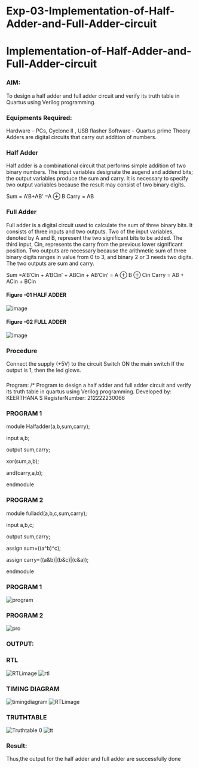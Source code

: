 # Exp-03-Implementation-of-Half-Adder-and-Full-Adder-circuit

# Implementation-of-Half-Adder-and-Full-Adder-circuit
### AIM:
To design a half adder and full adder circuit and verify its truth table in Quartus using Verilog programming.

### Equipments Required:
Hardware – PCs, Cyclone II , USB flasher
Software – Quartus prime
Theory
Adders are digital circuits that carry out addition of numbers.

### Half Adder
Half adder is a combinational circuit that performs simple addition of two binary numbers. The input variables designate the augend and addend bits; the output variables produce the sum and carry. It is necessary to specify two output variables because the result may consist of two binary digits.

Sum = A’B+AB’ =A ⊕ B Carry = AB

### Full Adder
Full adder is a digital circuit used to calculate the sum of three binary bits. It consists of three inputs and two outputs. Two of the input variables, denoted by A and B, represent the two significant bits to be added. The third input, Cin, represents the carry from the previous lower significant position. Two outputs are necessary because the arithmetic sum of three binary digits ranges in value from 0 to 3, and binary 2 or 3 needs two digits. The two outputs are sum and carry.

Sum =A’B’Cin + A’BCin’ + ABCin + AB’Cin’ = A ⊕ B ⊕ Cin Carry = AB + ACin + BCin
#### Figure -01 HALF ADDER 

 ![image](https://user-images.githubusercontent.com/36288975/163552156-a13e5a56-c638-4110-97d9-8896907c8d25.png)

#### Figure -02 FULL ADDER 

![image](https://user-images.githubusercontent.com/36288975/163552057-b3547877-6d07-45b4-b7e0-bcfebfad9e1d.png)

### Procedure

Connect the supply (+5V) to the circuit
Switch ON the main switch
If the output is 1, then the led glows.
### 
Program:
/*
Program to design a half adder and full adder circuit and verify its truth table in quartus using Verilog programming.
Developed by: KEERTHANA S
RegisterNumber:  212222230066

### PROGRAM 1

module Halfadder(a,b,sum,carry);

input a,b;

output sum,carry;

xor(sum,a,b);

and(carry,a,b);

endmodule
### PROGRAM 2
module fulladd(a,b,c,sum,carry);

input a,b,c;

output sum,carry;

assign sum=((a^b)^c);

assign carry=((a&b)|(b&c)|(c&a));

endmodule 
### PROGRAM 1
![program](https://user-images.githubusercontent.com/119477890/231781764-7367e74e-e5b4-43e7-ae9e-edac536dda01.png)
### PROGRAM 2
![pro](https://user-images.githubusercontent.com/119477890/231781861-011c8a31-0ff2-4391-8743-e2a5b285a21a.png)


### OUTPUT:

### RTL
![RTLimage](https://user-images.githubusercontent.com/119477890/231782927-5bba3bb8-248e-4df9-ab35-e207a5f0529a.png)
![rtl](https://user-images.githubusercontent.com/119477890/231782977-20459559-0640-4ca9-b810-048ac653fb0a.png)

### TIMING DIAGRAM
![timingdiagram](https://user-images.githubusercontent.com/119477890/231782327-6a234474-ab16-4122-a81c-6f8aa1ad210b.png)
![RTLimage](https://user-images.githubusercontent.com/119477890/231782358-2952bc69-ade6-496e-8abf-937ef1c22422.png)

### TRUTHTABLE
![Truthtable 0](https://user-images.githubusercontent.com/119477890/231785577-8fa1c9bd-34f8-49f2-9eef-7d6c188731ee.png)
![tt](https://user-images.githubusercontent.com/119477890/231782570-d4fef1b3-7cd1-45ed-8683-a575e4b73560.png)

### Result:
Thus,the output for the half adder and full adder are successfully done
